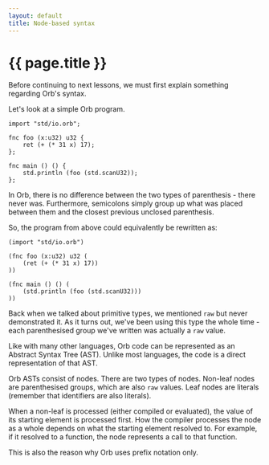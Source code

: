 ```yaml
---
layout: default
title: Node-based syntax
---
```

# {{ page.title }}

Before continuing to next lessons, we must first explain something regarding Orb's syntax.

Let's look at a simple Orb program.

```
import "std/io.orb";

fnc foo (x:u32) u32 {
    ret (+ (* 31 x) 17);
};

fnc main () () {
    std.println (foo (std.scanU32));
};
```

In Orb, there is no difference between the two types of parenthesis - there never was. Furthermore, semicolons simply group up what was placed between them and the closest previous unclosed parenthesis.

So, the program from above could equivalently be rewritten as:

```
(import "std/io.orb")

(fnc foo (x:u32) u32 (
    (ret (+ (* 31 x) 17))
))

(fnc main () () (
    (std.println (foo (std.scanU32)))
))
```

Back when we talked about primitive types, we mentioned `raw` but never demonstrated it. As it turns out, we've been using this type the whole time - each parenthesised group we've written was actually a `raw` value.

Like with many other languages, Orb code can be represented as an Abstract Syntax Tree (AST). Unlike most languages, the code is a direct representation of that AST.

Orb ASTs consist of nodes. There are two types of nodes. Non-leaf nodes are parenthesised groups, which are also `raw` values. Leaf nodes are literals (remember that identifiers are also literals).

When a non-leaf is processed (either compiled or evaluated), the value of its starting element is processed first. How the compiler processes the node as a whole depends on what the starting element resolved to. For example, if it resolved to a function, the node represents a call to that function.

This is also the reason why Orb uses prefix notation only.